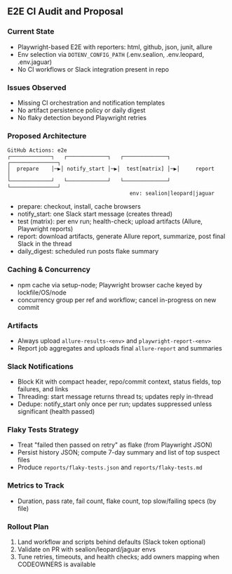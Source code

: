 ## E2E CI Audit and Proposal

### Current State
- Playwright-based E2E with reporters: html, github, json, junit, allure
- Env selection via `DOTENV_CONFIG_PATH` (.env.sealion, .env.leopard, .env.jaguar)
- No CI workflows or Slack integration present in repo

### Issues Observed
- Missing CI orchestration and notification templates
- No artifact persistence policy or daily digest
- No flaky detection beyond Playwright retries

### Proposed Architecture

```
GitHub Actions: e2e
┌─────────────┐   ┌─────────────┐   ┌──────────────┐   ┌───────────────┐
│  prepare    │─▶│ notify_start │─▶│  test[matrix] │─▶│     report     │
└─────────────┘   └─────────────┘   └──────────────┘   └───────────────┘
                                       env: sealion|leopard|jaguar
```

- prepare: checkout, install, cache browsers
- notify_start: one Slack start message (creates thread)
- test (matrix): per env run; health-check; upload artifacts (Allure, Playwright reports)
- report: download artifacts, generate Allure report, summarize, post final Slack in the thread
- daily_digest: scheduled run posts flake summary

### Caching & Concurrency
- npm cache via setup-node; Playwright browser cache keyed by lockfile/OS/node
- concurrency group per ref and workflow; cancel in-progress on new commit

### Artifacts
- Always upload `allure-results-<env>` and `playwright-report-<env>`
- Report job aggregates and uploads final `allure-report` and summaries

### Slack Notifications
- Block Kit with compact header, repo/commit context, status fields, top failures, and links
- Threading: start message returns thread ts; updates reply in-thread
- Dedupe: notify_start only once per run; updates suppressed unless significant (health passed)

### Flaky Tests Strategy
- Treat "failed then passed on retry" as flake (from Playwright JSON)
- Persist history JSON; compute 7-day summary and list of top suspect files
- Produce `reports/flaky-tests.json` and `reports/flaky-tests.md`

### Metrics to Track
- Duration, pass rate, fail count, flake count, top slow/failing specs (by file)

### Rollout Plan
1) Land workflow and scripts behind defaults (Slack token optional)
2) Validate on PR with sealion/leopard/jaguar envs
3) Tune retries, timeouts, and health checks; add owners mapping when CODEOWNERS is available

